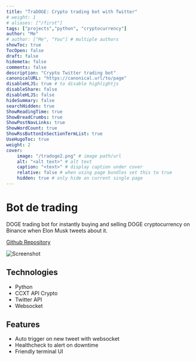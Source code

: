 ```yaml
---
title: "TraDOGE: Crypto trading bot with Twitter"
# weight: 1
# aliases: ["/first"]
tags: ["projects","python", "cryptocurrency"]
author: "Me"
# author: ["Me", "You"] # multiple authors
showToc: true
TocOpen: false
draft: false
hidemeta: false
comments: false
description: "Crypto Twitter trading bot"
canonicalURL: "https://canonical.url/to/page"
disableHLJS: true # to disable highlightjs
disableShare: false
disableHLJS: false
hideSummary: false
searchHidden: true
ShowReadingTime: true
ShowBreadCrumbs: true
ShowPostNavLinks: true
ShowWordCount: true
ShowRssButtonInSectionTermList: true
UseHugoToc: true
weight: 2
cover:
    image: "/tradoge2.png" # image path/url
    alt: "<alt text>" # alt text
    caption: "<text>" # display caption under cover
    relative: false # when using page bundles set this to true
    hidden: true # only hide on current single page
---
```


# Bot de trading

DOGE trading bot for instantly buying and selling DOGE cryptocurrency on Binance when Elon Musk tweets about it.

[Github Repository](https://github.com/gschurck/tradoge)

![Screenshot](/tradoge.png)

## Technologies

- Python
- CCXT API Crypto
- Twitter API
- Websocket

## Features

- Auto trigger on new tweet with websocket
- Healthcheck to alert on downtime
- Friendly terminal UI

